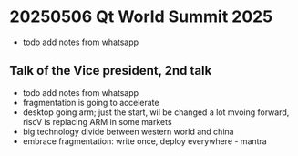 # 20250506 Qt World Summit 2025
* todo add notes from whatsapp

## Talk of the Vice president, 2nd talk
* todo add notes from whatsapp
* fragmentation is going to accelerate
* desktop going arm; just the start, wil be changed a lot mvoing forward, riscV is replacing ARM in some markets
* big technology divide between western world and china
* embrace fragmentation: write once, deploy everywhere - mantra 
